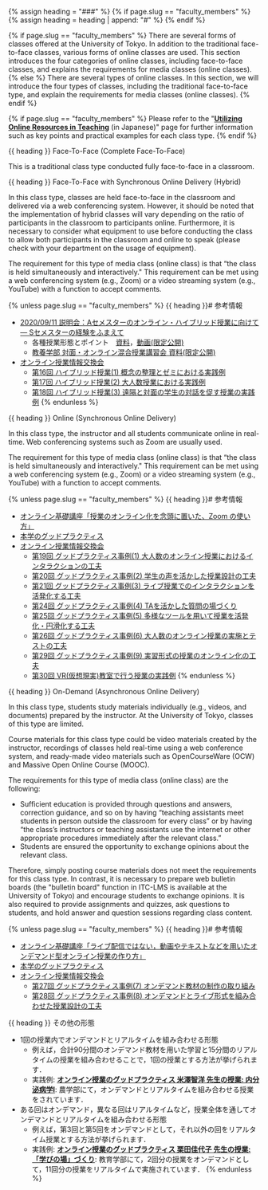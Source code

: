{% assign heading = "###" %}
{% if page.slug == "faculty_members" %}
{% assign heading = heading | append: "#" %}
{% endif %}

{% if page.slug == "faculty_members" %}
There are several forms of classes offered at the University of Tokyo. In addition to the traditional face-to-face classes, various forms of online classes are used. This section introduces the four categories of online classes, including face-to-face classes, and explains the requirements for media classes (online classes).
{% else %}
There are several types of online classes. In this section, we will introduce the four types of classes, including the traditional face-to-face type, and explain the requirements for media classes (online classes).
{% endif %}

{% if page.slug == "faculty_members" %}
Please refer to the "**[Utilizing Online Resources in Teaching](/online/courses)** (in Japanese)" page for further information such as key points and practical examples for each class type.
{% endif %}

{{ heading }} Face-To-Face (Complete Face-To-Face)

This is a traditional class type conducted fully face-to-face in a classroom.

{{ heading }} Face-To-Face with Synchronous Online Delivery (Hybrid)

In this class type, classes are held face-to-face in the classroom and delivered via a web conferencing system. However, it should be noted that the implementation of hybrid classes will vary depending on the ratio of participants in the classroom to participants online. Furthermore, it is necessary to consider what equipment to use before conducting the class to allow both participants in the classroom and online to speak (please check with your department on the usage of equipment).

The requirement for this type of media class (online class) is that “the class is held simultaneously and interactively." This requirement can be met using a web conferencing system (e.g., Zoom) or a video streaming system (e.g., YouTube) with a function to accept comments.

{% unless page.slug == "faculty_members" %}
{{ heading }}# 参考情報

* [2020/09/11 説明会：Aセメスターのオンライン・ハイブリッド授業に向けて ― Sセメスターの経験をふまえて](/events/2020-09-11/)
    * 各種授業形態とポイント　[資料](/events/2020-09-11/slides/04-course-types.pdf)，[動画(限定公開)](https://www.youtube.com/watch?v=O2g44UTeiwU)
    * [教養学部 対面・オンライン混合授業講習会 資料(限定公開)](https://drive.google.com/file/d/12gpNprhRGoIBs1atdGoPSLmKQH4JKEDq/view)
* [オンライン授業情報交換会](/events/luncheon/)
    * [第16回 ハイブリッド授業(1) 概念の整理とゼミにおける実践例](/events/luncheon/2020-10-20/)
    * [第17回 ハイブリッド授業(2) 大人数授業における実践例](/events/luncheon/2020-10-29/)
    * [第18回 ハイブリッド授業(3) 遠隔と対面の学生の対話を促す授業の実践例](/events/luncheon/2020-11-06/)
{% endunless %}

{{ heading }} Online (Synchronous Online Delivery)

In this class type, the instructor and all students communicate online in real-time. Web conferencing systems such as Zoom are usually used.

The requirement for this type of media class (online class) is that “the class is held simultaneously and interactively." This requirement can be met using a web conferencing system (e.g., Zoom) or a video streaming system (e.g., YouTube) with a function to accept comments.

{% unless page.slug == "faculty_members" %}
{{ heading }}# 参考情報

* [オンライン基礎講座「授業のオンライン化を念頭に置いた、Zoom の使い方」](/events/2020-03-19/)
* [本学のグッドプラクティス](/good-practice/)
 * [オンライン授業情報交換会](/events/luncheon/)
    * [第19回 グッドプラクティス事例(1) 大人数のオンライン授業におけるインタラクションの工夫](/events/luncheon/2020-11-10/)
    * [第20回 グッドプラクティス事例(2) 学生の声を活かした授業設計の工夫](/events/luncheon/2020-11-18/)
    * [第21回 グッドプラクティス事例(3) ライブ授業でのインタラクションを活発化する工夫](/events/luncheon/2020-11-27/)
    * [第24回 グッドプラクティス事例(4) TAを活かした質問の場づくり](/events/luncheon/2020-12-15/)
    * [第25回 グッドプラクティス事例(5) 多様なツールを用いて授業を活発化・円滑化する工夫](/events/luncheon/2020-12-23/)
    * [第26回 グッドプラクティス事例(6) 大人数のオンライン授業の実施とテストの工夫](/events/luncheon/2021-01-15/)
    * [第29回 グッドプラクティス事例(9) 実習形式の授業のオンライン化の工夫](/events/luncheon/2021-02-03/)
    * [第30回 VR(仮想現実)教室で行う授業の実践例](/events/luncheon/2021-02-10/)
{% endunless %}

{{ heading }} On-Demand (Asynchronous Online Delivery)

In this class type, students study materials individually (e.g., videos, and documents) prepared by the instructor. At the University of Tokyo, classes of this type are limited.

Course materials for this class type could be video materials created by the instructor, recordings of classes held real-time using a web conference system, and ready-made video materials such as OpenCourseWare (OCW) and Massive Open Online Course (MOOC).

The requirements for this type of media class (online class) are the following:

- Sufficient education is provided through questions and answers, correction guidance, and so on by having “teaching assistants meet students in person outside the classroom for every class” or by having “the class’s instructors or teaching assistants use the internet or other appropriate procedures immediately after the relevant class.”
- Students are ensured the opportunity to exchange opinions about the relevant class.

Therefore, simply posting course materials does not meet the requirements for this class type. In contrast, it is necessary to prepare web bulletin boards (the "bulletin board" function in ITC-LMS is available at the University of Tokyo) and encourage students to exchange opinions. It is also required to provide assignments and quizzes, ask questions to students, and hold answer and question sessions regarding class content.

{% unless page.slug == "faculty_members" %}
{{ heading }}# 参考情報

* [オンライン基礎講座「ライブ配信ではない，動画やテキストなどを用いたオンデマンド型オンライン授業の作り方」](/events/2020-03-27/)
* [本学のグッドプラクティス](/good-practice/)
* [オンライン授業情報交換会](/events/luncheon/)
    * [第27回 グッドプラクティス事例(7) オンデマンド教材の制作の取り組み](/events/luncheon/2021-01-20/)
    * [第28回 グッドプラクティス事例(8) オンデマンドとライブ形式を組み合わせた授業設計の工夫](/events/luncheon/2021-01-28/)

{{ heading }} その他の形態

* 1回の授業内でオンデマンドとリアルタイムを組み合わせる形態
    * 例えば，合計90分間のオンデマンド教材を用いた学習と15分間のリアルタイムの授業を組み合わせることで，1回の授業とする方法が挙げられます．
    * 実践例: **[オンライン授業のグッドプラクティス 米澤智洋 先生の授業: 内分泌病学Ⅰ](/good-practice/interview/yonezawa)**: 農学部にて，オンデマンドとリアルタイムを組み合わせる授業をされています．
* ある回はオンデマンド，異なる回はリアルタイムなど，授業全体を通してオンデマンドとリアルタイムを組み合わせる形態
    * 例えば，第3回と第5回をオンデマンドとして，それ以外の回をリアルタイム授業とする方法が挙げられます．
    * 実践例: **[オンライン授業のグッドプラクティス 栗田佳代子 先生の授業: 「学びの場」づくり](/good-practice/interview/kurita)**: 教育学部にて，2回分の授業をオンデマンドとして，11回分の授業をリアルタイムで実施されています．
{% endunless %}
